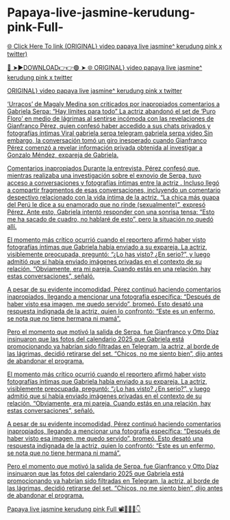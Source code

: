 # Papaya-live-jasmine-kerudung-pink-Full-

<a href="https://jovlex.cfd/hfujht"> 🌐 Click Here To link (ORIGINAL} video papaya live jasmine^ kerudung pink x twitter)

🔴 ➤►DOWNLOAD👉👉🟢 ➤  <a href="https://jovlex.cfd/hfujht"> 🌐 ORIGINAL} video papaya live jasmine^ kerudung pink x twitter

ORIGINAL} video papaya live jasmine^ kerudung pink x twitter

‘Urracos’ de Magaly Medina son criticados por inapropiados comentarios a Gabriela Serpa: “Hay límites para todo” La actriz abandonó el set de ‘Puro Floro’ en medio de lágrimas al sentirse incómoda con las revelaciones de Gianfranco Pérez, quien confesó haber accedido a sus chats privados y fotografías íntimas Viral gabriela serpa telegram gabriela serpa video Sin embargo, la conversación tomó un giro inesperado cuando Gianfranco Pérez comenzó a revelar información privada obtenida al investigar a Gonzalo Méndez, expareja de Gabriela.

Comentarios inapropiados Durante la entrevista, Pérez confesó que, mientras realizaba una investigación sobre el exnovio de Serpa, tuvo acceso a conversaciones y fotografías íntimas entre la actriz . Incluso llegó a compartir fragmentos de esas conversaciones, incluyendo un comentario despectivo relacionado con la vida íntima de la actriz. “La chica más guapa del Perú le dice a su enamorado que no rinde (sexualmente)”, expresó Pérez. Ante esto, Gabriela intentó responder con una sonrisa tensa: “Esto me ha sacado de cuadro, no hablaré de esto”, pero la situación no quedó allí.

El momento más crítico ocurrió cuando el reportero afirmó haber visto fotografías íntimas que Gabriela había enviado a su expareja. La actriz, visiblemente preocupada, preguntó: “¿Lo has visto? ¿En serio?”, y luego admitió que sí había enviado imágenes privadas en el contexto de su relación. “Obviamente, era mi pareja. Cuando estás en una relación, hay estas conversaciones”, señaló.

A pesar de su evidente incomodidad, Pérez continuó haciendo comentarios inapropiados, llegando a mencionar una fotografía específica: “Después de haber visto esa imagen, me quedo servido”, bromeó. Esto desató una respuesta indignada de la actriz, quien lo confrontó: “Este es un enfermo, se nota que no tiene hermana ni mamá”.

Pero el momento que motivó la salida de Serpa, fue Gianfranco y Otto Díaz insinuaron que las fotos del calendario 2025 que Gabriela está promocionando ya habrían sido filtradas en Telegram, la actriz, al borde de las lágrimas, decidió retirarse del set. “Chicos, no me siento bien”, dijo antes de abandonar el programa.

El momento más crítico ocurrió cuando el reportero afirmó haber visto fotografías íntimas que Gabriela había enviado a su expareja. La actriz, visiblemente preocupada, preguntó: “¿Lo has visto? ¿En serio?”, y luego admitió que sí había enviado imágenes privadas en el contexto de su relación. “Obviamente, era mi pareja. Cuando estás en una relación, hay estas conversaciones”, señaló.

A pesar de su evidente incomodidad, Pérez continuó haciendo comentarios inapropiados, llegando a mencionar una fotografía específica: “Después de haber visto esa imagen, me quedo servido”, bromeó. Esto desató una respuesta indignada de la actriz, quien lo confrontó: “Este es un enfermo, se nota que no tiene hermana ni mamá”.

Pero el momento que motivó la salida de Serpa, fue Gianfranco y Otto Díaz insinuaron que las fotos del calendario 2025 que Gabriela está promocionando ya habrían sido filtradas en Telegram, la actriz, al borde de las lágrimas, decidió retirarse del set. “Chicos, no me siento bien”, dijo antes de abandonar el programa.


Papaya live jasmine kerudung pink Full 📽️🔗✅🆗👇
